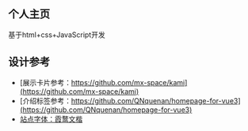 ## 个人主页
基于html+css+JavaScript开发  
## 设计参考
* [展示卡片参考：https://github.com/mx-space/kami](https://github.com/mx-space/kami)
* [介绍标签参考：https://github.com/QNquenan/homepage-for-vue3](https://github.com/QNquenan/homepage-for-vue3)
* [站点字体：霞鹜文楷](https://github.com/lxgw/LxgwWenKai)